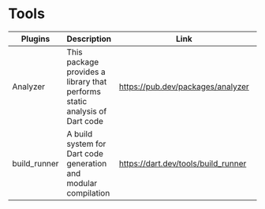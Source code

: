 # Tools

| Plugins | Description | Link | Comments |
| --- | --- | --- | --- |
| Analyzer | This package provides a library that performs static analysis of Dart code | https://pub.dev/packages/analyzer |
| build_runner | A build system for Dart code generation and modular compilation | https://dart.dev/tools/build_runner |
